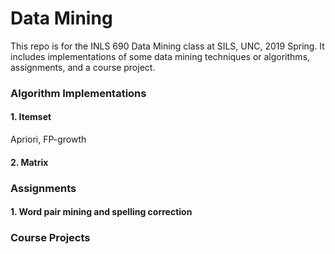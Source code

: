 # Data Mining
This repo is for the INLS 690 Data Mining class at SILS, UNC, 2019 Spring.
It includes implementations of some data mining techniques or algorithms, assignments, and a course project.

### Algorithm Implementations
#### 1. Itemset
Apriori, FP-growth
#### 2. Matrix


### Assignments
#### 1. Word pair mining and spelling correction

### Course Projects

